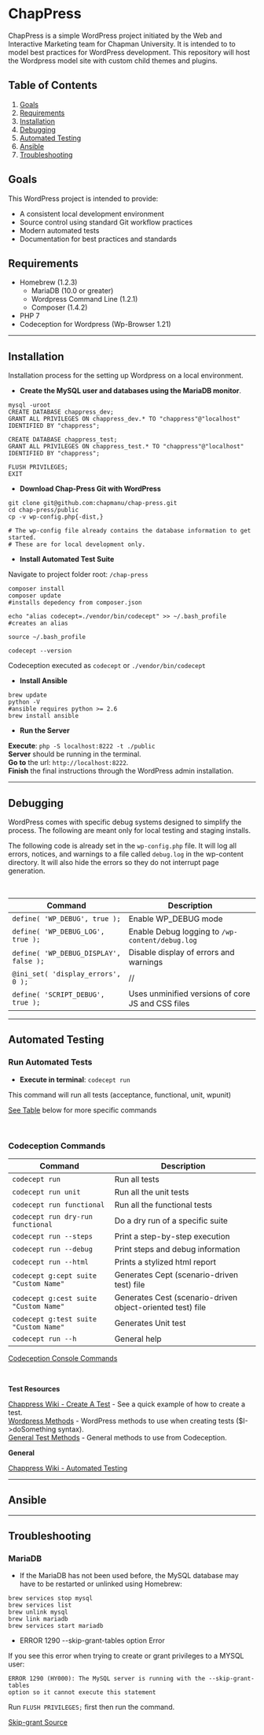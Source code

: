 # ChapPress
ChapPress is a simple WordPress project initiated by the Web and Interactive Marketing team for Chapman University. It is intended to to model best practices for WordPress development. This repository will host the Wordpress model site with custom child themes and plugins.

## Table of Contents
1. [Goals](#goals)
2. [Requirements](#requirements)
3. [Installation](#installation)
4. [Debugging](#debugging)
5. [Automated Testing](#automated-testing)
6. [Ansible](#ansible)
7. [Troubleshooting](#troubleshooting)

## Goals
This WordPress project is intended to provide:
- A consistent local development environment
- Source control using standard Git workflow practices
- Modern automated tests
- Documentation for best practices and standards

## Requirements
- Homebrew (1.2.3)
  - MariaDB (10.0 or greater)
  - Wordpress Command Line (1.2.1)
  - Composer (1.4.2)
- PHP 7
- Codeception for Wordpress (Wp-Browser 1.21)

***

## Installation

Installation process for the setting up Wordpress on a local environment.

- **Create the MySQL user and databases using the MariaDB monitor**.

```
mysql -uroot
CREATE DATABASE chappress_dev;
GRANT ALL PRIVILEGES ON chappress_dev.* TO "chappress"@"localhost" IDENTIFIED BY "chappress";

CREATE DATABASE chappress_test;
GRANT ALL PRIVILEGES ON chappress_test.* TO "chappress"@"localhost" IDENTIFIED BY "chappress";

FLUSH PRIVILEGES;
EXIT
```

- **Download Chap-Press Git with WordPress**

```
git clone git@github.com:chapmanu/chap-press.git
cd chap-press/public
cp -v wp-config.php{-dist,}

# The wp-config file already contains the database information to get started.
# These are for local development only.
```

- **Install Automated Test Suite**

Navigate to project folder root: `/chap-press`

```
composer install
composer update
#installs depedency from composer.json

echo "alias codecept=./vendor/bin/codecept" >> ~/.bash_profile
#creates an alias

source ~/.bash_profile

codecept --version
```

Codeception executed as `codecept` or `./vendor/bin/codecept`

- **Install Ansible**
```
brew update
python -V
#ansible requires python >= 2.6
brew install ansible
```

- **Run the Server**

**Execute**: `php -S localhost:8222 -t ./public`  
**Server** should be running in the terminal.  
**Go to** the url: `http://localhost:8222`.  
**Finish** the final instructions through the WordPress admin installation.  

***

## Debugging

WordPress comes with specific debug systems designed to simplify the process.
The following are meant only for local testing and staging installs.

The following code is already set in the `wp-config.php` file.
It will log all errors, notices, and warnings to a file called `debug.log` in the wp-content directory.
It will also hide the errors so they do not interrupt page generation.

<br/>

| Command | Description |
| --- | --- |
| `define( 'WP_DEBUG', true );` | Enable WP_DEBUG mode |
| `define( 'WP_DEBUG_LOG', true );` | Enable Debug logging to `/wp-content/debug.log` |
| `define( 'WP_DEBUG_DISPLAY', false );` | Disable display of errors and warnings |
| `@ini_set( 'display_errors', 0 );` | // |
| `define( 'SCRIPT_DEBUG', true );` | Uses unminified versions of core JS and CSS files |

***

## Automated Testing

### Run Automated Tests

- **Execute in terminal**: `codecept run`

This command will run all tests (acceptance, functional, unit, wpunit)

[See Table](#codeception-commands) below for more specific commands

<br/>

### Codeception Commands

| Command | Description |
| --- | --- |
| `codecept run` | Run all tests |
| `codecept run unit` | Run all the unit tests |
| `codecept run functional` | Run all the functional tests |
| `codecept run dry-run functional` | Do a dry run of a specific suite |
| `codecept run --steps` | Print a step-by-step execution |
| `codecept run --debug` | Print steps and debug information |
| `codecept run --html` | Prints a stylized html report |
| `codecept g:cept suite "Custom Name"` | Generates Cept (scenario-driven test) file |
| `codecept g:cest suite "Custom Name"` | Generates Cest (scenario-driven object-oriented test) file |
| `codecept g:test suite "Custom Name"` | Generates Unit test |
| `codecept run --h` | General help |

[Codeception Console Commands](http://codeception.com/docs/reference/Commands)

<br/>

**Test Resources**

[Chappress Wiki - Create A Test](https://github.com/chapmanu/chap-press/wiki#create-a-test) - See a quick example of how to create a test.  
[Wordpress Methods](https://github.com/lucatume/wp-browser#methods) - WordPress methods to use when creating tests ($I->doSomething syntax).  
[General Test Methods](http://codeception.com/docs/modules/PhpBrowser) - General methods to use from Codeception.  

**General**

[Chappress Wiki - Automated Testing](https://github.com/chapmanu/chap-press/wiki#automated-testing)

***

## Ansible


***

## Troubleshooting

### MariaDB
-  If the MariaDB has not been used before, the MySQL database may have to be restarted or unlinked using Homebrew:

```
brew services stop mysql
brew services list
brew unlink mysql
brew link mariadb
brew services start mariadb
```

- ERROR 1290 --skip-grant-tables option Error

If you see this error when trying to create or grant privileges to a MYSQL user:

    ERROR 1290 (HY000): The MySQL server is running with the --skip-grant-tables
    option so it cannot execute this statement

Run `FLUSH PRIVILEGES;` first then run the command.

[Skip-grant Source](https://unix.stackexchange.com/a/102916)
